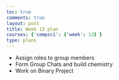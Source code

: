 ```yaml
---
toc: true
comments: true
layout: post
title: Week 13 plan
courses: {'compsci': {'week': 13} }
type: plans
---
```


- Assign roles to group members
- Form Group Chats and build chemistry
- Work on Binary Project